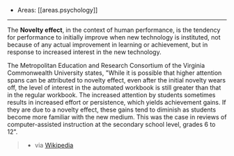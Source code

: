 
- Areas: [[areas.psychology]]

---

The **Novelty effect**, in the context of human performance, is the tendency for performance to initially improve when new technology is instituted, not because of any actual improvement in learning or achievement, but in response to increased interest in the new technology.

The Metropolitan Education and Research Consortium of the Virginia Commonwealth University states, "While it is possible that higher attention spans can be attributed to novelty effect, even after the initial novelty wears off, the level of interest in the automated workbook is still greater than that in the regular workbook. The increased attention by students sometimes results in increased effort or persistence, which yields achievement gains. If they are due to a novelty effect, these gains tend to diminish as students become more familiar with the new medium. This was the case in reviews of computer-assisted instruction at the secondary school level, grades 6 to 12".

> - via [Wikipedia](https://en.wikipedia.org/wiki/Novelty%20effect)
